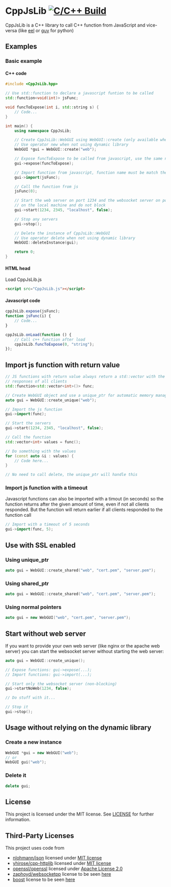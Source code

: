 # CppJsLib [![C/C++ Build](https://github.com/MarkusJx/CppJsLib/workflows/C/C++%20CI/badge.svg)](https://github.com/MarkusJx/CppJsLib/actions?query=workflow%3A"C%2FC%2B%2B+CI")

CppJsLib is a C++ library to call C++ function from JavaScript and vice-versa (like [eel](https://github.com/samuelhwilliams/Eel) or [guy](https://github.com/manatlan/guy) for python)

## Examples
### Basic example
#### C++ code
```c++
#include <CppJsLib.hpp>

// Use std::function to declare a javascript funtion to be called
std::function<void(int)> jsFunc;

void funcToExpose(int i, std::string s) {
    // Code...
}

int main() {
    using namespace CppJsLib;

    // Create CppJsLib::WebGUI using WebGUI::create (only available when built as dynamic library)
    // Use operator new when not using dynamic library
    WebGUI *gui = WebGUI::create("web");

    // Expose funcToExpose to be called from javascript, use the same name to call it
    gui->expose(funcToExpose);

    // Import function from javascript, function name must be match the js function's name
    gui->import(jsFunc);

    // Call the function from js
    jsFunc(0);

    // Start the web server on port 1234 and the websocket server on port 2345 
    // on the local machine and do not block
    gui->start(1234, 2345, "localhost", false);

    // Stop any servers
    gui->stop();

    // Delete the instance of CppJsLib::WebGUI
    // Use operator delete when not using dynamic library
    WebGUI::deleteInstance(gui);

    return 0;
}
```

#### HTML head
Load CppJsLib.js
```html
<script src="CppJsLib.js"></script>
```

#### Javascript code
```js
cppJsLib.expose(jsFunc);
function jsFunc(i) {
    // Code...
}

cppJsLib.onLoad(function () {
    // Call c++ function after load
    cppJsLib.funcToExpose(0, "string");
});
```

## Import js function with return value
```c++
// JS functions with return value always return a std::vector with the individual
// responses of all clients
std::function<std::vector<int>()> func;

// Create WebGUI object and use a unique_ptr for automatic memory management
auto gui = WebGUI::create_unique("web");

// Import the js function
gui->import(func);

// Start the servers
gui->start(1234, 2345, "localhost", false);

// Call the function
std::vector<int> values = func();

// Do something with the values
for (const auto &i : values) {
    // Code here...
}

// No need to call delete, the unique_ptr will handle this
```

### Import js function with a timeout
Javascript functions can also be imported with a timout (in seconds) so the function returns after the given amount of time, even if not all clients responded. But the function will return earlier if all clients responded to the function call
```c++
// Import with a timeout of 5 seconds
gui->import(func, 5);
```

## Use with SSL enabled
### Using unique_ptr
```c++
auto gui = WebGUI::create_shared("web", "cert.pem", "server.pem");
```
### Using shared_ptr
```c++
auto gui = WebGUI::create_shared("web", "cert.pem", "server.pem");
```
### Using normal pointers
```c++
auto gui = new WebGUI("web", "cert.pem", "server.pem");
```

## Start without web server
If you want to provide your own web server (like nginx or the apache web server) you can start the websocket server without starting the web server:
```c++
auto gui = WebGUI::create_unique();

// Expose functions: gui->expose(...);
// Import functions: gui->import(...);

// Start only the websocket server (non-blocking)
gui->startNoWeb(1234, false);

// Do stuff with it...

// Stop it
gui->stop();
```

## Usage without relying on the dynamic library

### Create a new instance
```c++
WebGUI *gui = new WebGUI("web");
// or
WebGUI gui("web");
```

### Delete it
```c++
delete gui;
```

## License

This project is licensed under the MIT license. See [LICENSE](LICENSE) for further information.
## Third-Party Licenses

This project uses code from
* [nlohmann/json](https://github.com/nlohmann/json) licensed under [MIT license](https://github.com/nlohmann/json/blob/develop/LICENSE.MIT)
* [yhirose/cpp-httplib](https://github.com/yhirose/cpp-httplib) licensed under [MIT license](https://github.com/yhirose/cpp-httplib/blob/master/LICENSE)
* [openssl/openssl](https://github.com/openssl/openssl) licensed under [Apache License 2.0](https://github.com/openssl/openssl/blob/master/LICENSE)
* [zaphoyd/websocketpp](https://github.com/zaphoyd/websocketpp) license to be seen [here](https://github.com/zaphoyd/websocketpp/blob/master/COPYING)
* [boost](https://www.boost.org) license to be seen [here](https://www.boost.org/users/license.html)
